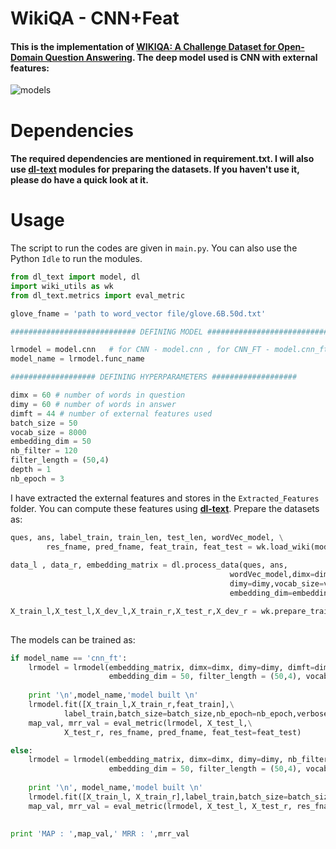 # WikiQA - CNN+Feat
#### This is the implementation of [WIKIQA: A Challenge Dataset for Open-Domain Question Answering](https://aclweb.org/anthology/D15-1237). The deep model used is CNN with external features: 

![models](https://github.com/GauravBh1010tt/DeepLearn/blob/master/WikiQA_CNN%2BFeat/im1.JPG)

# Dependencies
#### The required dependencies are mentioned in requirement.txt. I will also use **[dl-text](https://github.com/GauravBh1010tt/DL-text)** modules for preparing the datasets. If you haven't use it, please do have a quick look at it. 

# Usage
The script to run the codes are given in ```main.py```. You can also use the Python ```Idle``` to run the modules.

```python
from dl_text import model, dl
import wiki_utils as wk
from dl_text.metrics import eval_metric

glove_fname = 'path to word_vector file/glove.6B.50d.txt'

############################ DEFINING MODEL ############################

lrmodel = model.cnn   # for CNN - model.cnn , for CNN_FT - model.cnn_ft
model_name = lrmodel.func_name

################### DEFINING HYPERPARAMETERS ###################

dimx = 60 # number of words in question
dimy = 60 # number of words in answer
dimft = 44 # number of external features used
batch_size = 50
vocab_size = 8000
embedding_dim = 50
nb_filter = 120
filter_length = (50,4)
depth = 1
nb_epoch = 3
```
I have extracted the external features and stores in the ```Extracted_Features``` folder. You can compute these features using **[dl-text](https://github.com/GauravBh1010tt/DL-text)**. Prepare the datasets as:

```python
ques, ans, label_train, train_len, test_len, wordVec_model, \
        res_fname, pred_fname, feat_train, feat_test = wk.load_wiki(model_name, glove_fname)
            
data_l , data_r, embedding_matrix = dl.process_data(ques, ans,
                                                 wordVec_model,dimx=dimx,
                                                 dimy=dimy,vocab_size=vocab_size,
                                                 embedding_dim=embedding_dim)

X_train_l,X_test_l,X_dev_l,X_train_r,X_test_r,X_dev_r = wk.prepare_train_test(data_l,data_r,
                                                                           train_len,test_len)
```

The models can be trained as:
```python
if model_name == 'cnn_ft':
    lrmodel = lrmodel(embedding_matrix, dimx=dimx, dimy=dimy, dimft=dimft, nb_filter = 120, 
                      embedding_dim = 50, filter_length = (50,4), vocab_size = 8000, depth = 1)
    
    print '\n',model_name,'model built \n'
    lrmodel.fit([X_train_l,X_train_r,feat_train],\
            label_train,batch_size=batch_size,nb_epoch=nb_epoch,verbose=2)
    map_val, mrr_val = eval_metric(lrmodel, X_test_l,\
            X_test_r, res_fname, pred_fname, feat_test=feat_test)

else:
    lrmodel = lrmodel(embedding_matrix, dimx=dimx, dimy=dimy, nb_filter = 120, 
                      embedding_dim = 50, filter_length = (50,4), vocab_size = 8000, depth = 1)
    
    print '\n', model_name,'model built \n'
    lrmodel.fit([X_train_l, X_train_r],label_train,batch_size=batch_size,nb_epoch=nb_epoch,verbose=2)
    map_val, mrr_val = eval_metric(lrmodel, X_test_l, X_test_r, res_fname, pred_fname)

    
print 'MAP : ',map_val,' MRR : ',mrr_val
```

